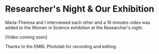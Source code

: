 # Researcher's Night & Our Exhibition

Maria-Theresa and I interviewed each other and a 16 minutes video was added to the Women in Science exhibition at the Researcher's night.

[Video coming soon]

Thanks to the EMBL Photolab for recording and editing.
